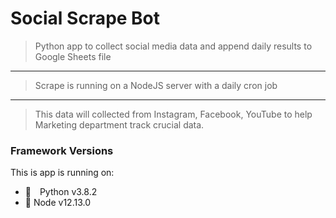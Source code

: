# Social Scrape Bot

> Python app to collect social media data and append daily results to Google Sheets file
---
> Scrape is running on a NodeJS server with a daily cron job
---
> This data will collected from Instagram, Facebook, YouTube to help Marketing department track crucial data.

### Framework Versions
This is app is running on:
- :snake:
<img src="https://nodejs.org/static/images/logo-hexagon-card.png" height="10">Python v3.8.2
- :green_book: Node v12.13.0
